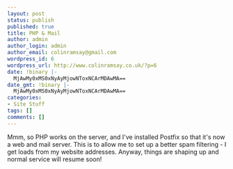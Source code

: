 ```yaml
---
layout: post
status: publish
published: true
title: PHP & Mail
author: admin
author_login: admin
author_email: colinramsay@gmail.com
wordpress_id: 6
wordpress_url: http://www.colinramsay.co.uk/?p=6
date: !binary |-
  MjAwMy0xMS0xNyAyMjowNToxNCArMDAwMA==
date_gmt: !binary |-
  MjAwMy0xMS0xNyAyMjowNToxNCArMDAwMA==
categories:
- Site Stuff
tags: []
comments: []
---
```

<p>Mmm, so PHP works on the server, and I've installed Postfix so that it's now a web and mail server. This is to allow me to set up a better spam filtering - I get loads from my website addresses. Anyway, things are shaping up and normal service will resume soon!</p>
